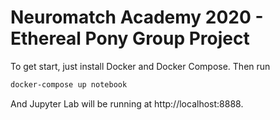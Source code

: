 # Neuromatch Academy 2020 - Ethereal Pony Group Project
To get start, just install Docker and Docker Compose. Then run

```bash
docker-compose up notebook
```

And Jupyter Lab will be running at http://localhost:8888.
